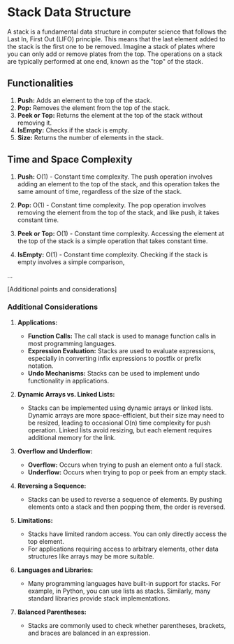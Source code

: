 # Stack Data Structure

A stack is a fundamental data structure in computer science that follows the Last In, First Out (LIFO) principle. This means that the last element added to the stack is the first one to be removed. Imagine a stack of plates where you can only add or remove plates from the top. The operations on a stack are typically performed at one end, known as the "top" of the stack.

## Functionalities

1. **Push:** Adds an element to the top of the stack.
2. **Pop:** Removes the element from the top of the stack.
3. **Peek or Top:** Returns the element at the top of the stack without removing it.
4. **IsEmpty:** Checks if the stack is empty.
5. **Size:** Returns the number of elements in the stack.

## Time and Space Complexity

1. **Push:** O(1) - Constant time complexity. The push operation involves adding an element to the top of the stack, and this operation takes the same amount of time, regardless of the size of the stack.

2. **Pop:** O(1) - Constant time complexity. The pop operation involves removing the element from the top of the stack, and like push, it takes constant time.

3. **Peek or Top:** O(1) - Constant time complexity. Accessing the element at the top of the stack is a simple operation that takes constant time.

4. **IsEmpty:** O(1) - Constant time complexity. Checking if the stack is empty involves a simple comparison,

...

[Additional points and considerations]

### Additional Considerations

1. **Applications:**
   - **Function Calls:** The call stack is used to manage function calls in most programming languages.
   - **Expression Evaluation:** Stacks are used to evaluate expressions, especially in converting infix expressions to postfix or prefix notation.
   - **Undo Mechanisms:** Stacks can be used to implement undo functionality in applications.

2. **Dynamic Arrays vs. Linked Lists:**
   - Stacks can be implemented using dynamic arrays or linked lists. Dynamic arrays are more space-efficient, but their size may need to be resized, leading to occasional O(n) time complexity for push operation. Linked lists avoid resizing, but each element requires additional memory for the link.

3. **Overflow and Underflow:**
   - **Overflow:** Occurs when trying to push an element onto a full stack.
   - **Underflow:** Occurs when trying to pop or peek from an empty stack.

4. **Reversing a Sequence:**
   - Stacks can be used to reverse a sequence of elements. By pushing elements onto a stack and then popping them, the order is reversed.

5. **Limitations:**
   - Stacks have limited random access. You can only directly access the top element.
   - For applications requiring access to arbitrary elements, other data structures like arrays may be more suitable.

6. **Languages and Libraries:**
   - Many programming languages have built-in support for stacks. For example, in Python, you can use lists as stacks. Similarly, many standard libraries provide stack implementations.

7. **Balanced Parentheses:**
   - Stacks are commonly used to check whether parentheses, brackets, and braces are balanced in an expression.
